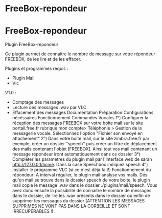 # FreeBox-repondeur

FreeBox-repondeur
=================
Plugin FreeBox-repondeur

Ce plugin permet de connaitre le nombre de message sur votre répondeur FREEBOX, de les lire et de les effacer.

Plugins et programmes requis :
- Plugin Mail
- Vlc

V1.0 :
- Comptage des messages 
- Lecture des messages .wav par VLC 
- Effacement des messages
Documentation
Préparation
Configurations nécéssaires
Fonctionnement
Commandes Vocales
1°) Configurer la réception des messages FREEBOX sur votre boite mail sur le site portail.free.fr rubrique mon compte> Téléphonie > Gestion de la messagerie vocale. Sélectionnez l'option "Fichier son envoyé en attachement"
2°) Dans votre boite mail, sur le site zimbra.free.fr par exemple, créer un dossier "speech" puis créer un filtre de déplacement des mails contenant l'objet [FREEBOX]. Ainsi tout vos mail contenant un message répondeur iront automatiquement dans ce dossier
3°) Compléter les parametres du plugin mail par l'interface web de sarah http://127.0.0.1/home. Dans la case Speechbox indiquez speech
4°) Installer le programme VLC (si ce n'est déjà fait!)
Fonctionnement du répondeur:
A interval régulier, le plugin mail analyse vos mails. Dés qu'un mail se trouve dans le dossier speech de votre boite, le plugin mail copie le message .wav dans le dossier ./plugins/mail/speech.
Vous avez donc ensuite la possibilité de connaitre le nombre de messages dans le dossier, de lire les .wav présents dans le dossier ou enfin de supprimer les messages du dossier (ATTENTION LES MESSAGES SUPPRIMES NE VONT PAS DANS LA CORBEILLE ET SONT IRRECUPERABLES !).
